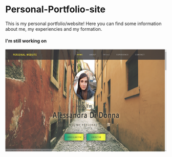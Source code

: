 # Personal-Portfolio-site
This is my personal portfolio/website!
Here you can find some information about me, my experiencies and my formation.
<h4>I'm still working on</h4>
<img src="https://github.com/alessandra-didonna/Personal-Portfolio-site/blob/main/personal%20portfolio.PNG" width="680" height="320">
